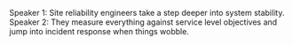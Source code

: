 Speaker 1: Site reliability engineers take a step deeper into system stability.
Speaker 2: They measure everything against service level objectives and jump into incident response when things wobble.
